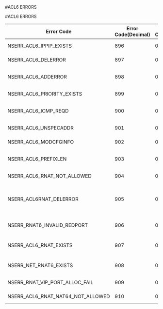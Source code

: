 #ACL6 ERRORS

#ACL6 ERRORS



<table><thead><tr><th>Error Code</th><th>Error Code(Decimal)</th><th>Error Code(Hex)</th><th>Error Message</th></tr></thead><tbody><tr><td>NSERR_ACL6_IPPIP_EXISTS</td><td>896</td><td>0x380</td><td>ACL6 with identical parameter specification already exists</td><tr><tr><td>NSERR_ACL6_DELERROR</td><td>897</td><td>0x381</td><td>ACL6 has already been removed</td><tr><tr><td>NSERR_ACL6_ADDERROR</td><td>898</td><td>0x382</td><td>Port can be specified only if protocol is TCP (6) or UDP (17)</td><tr><tr><td>NSERR_ACL6_PRIORITY_EXISTS</td><td>899</td><td>0x383</td><td>ACL6 with this priority already exists</td><tr><tr><td>NSERR_ACL6_ICMP_REQD</td><td>900</td><td>0x384</td><td>ICMPv6 type/code can be specified only if protocol is ICMPv6 (58)</td><tr><tr><td>NSERR_ACL6_UNSPECADDR</td><td>901</td><td>0x385</td><td>unspecified address (::) can not be configured in ACL6</td><tr><tr><td>NSERR_ACL6_MODCFGINFO</td><td>902</td><td>0x386</td><td>ACL6 modified, apply ACLs6 to activate change</td><tr><tr><td>NSERR_ACL6_PREFIXLEN</td><td>903</td><td>0x387</td><td>Prefix length should not be configured in ACL6. (Use range instead)</td><tr><tr><td>NSERR_ACL6_RNAT_NOT_ALLOWED</td><td>904</td><td>0x388</td><td>Action must be ALLOW to bind ACL6 to RNAT</td><tr><tr><td>NSERR_ACL6RNAT_DELERROR</td><td>905</td><td>0x389</td><td>This ACL6 is associated with rnat6/nat64/forwardingsession config, Remove rnat6/nat64/forwardingsession first</td><tr><tr><td>NSERR_RNAT6_INVALID_REDPORT</td><td>906</td><td>0x38a</td><td>Invalid option for SET/UNSET, redirect port can be specified only for acl6 based RNAT</td><tr><tr><td>NSERR_ACL6_RNAT_EXISTS</td><td>907</td><td>0x38b</td><td>ACL6 based rnat is already exist for this acl6(Duplicate config)</td><tr><tr><td>NSERR_NET_RNAT6_EXISTS</td><td>908</td><td>0x38c</td><td>network based rnat is already exist for this network address(Duplicate config)</td><tr><tr><td>NSERR_RNAT_VIP_PORT_ALLOC_FAIL</td><td>909</td><td>0x38d</td><td>ERROR : Port allocation for VIP v6 address Failed</td><tr><tr><td>NSERR_ACL6_RNAT_NAT64_NOT_ALLOWED</td><td>910</td><td>0x38e</td><td>ERROR : Acl6 already bound to nat64 config</td><tr></tbody></table>
